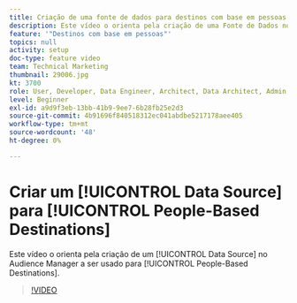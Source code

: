```yaml
---
title: Criação de uma fonte de dados para destinos com base em pessoas
description: Este vídeo o orienta pela criação de uma Fonte de Dados no Audience Manager para ser usada em Destinos baseados em pessoas.
feature: '"Destinos com base em pessoas"'
topics: null
activity: setup
doc-type: feature video
team: Technical Marketing
thumbnail: 29006.jpg
kt: 3700
role: User, Developer, Data Engineer, Architect, Data Architect, Admin, Leader
level: Beginner
exl-id: a9d9f3eb-13bb-41b9-9ee7-6b28fb25e2d3
source-git-commit: 4b91696f840518312ec041abdbe5217178aee405
workflow-type: tm+mt
source-wordcount: '48'
ht-degree: 0%

---
```


# Criar um [!UICONTROL Data Source] para [!UICONTROL People-Based Destinations]

Este vídeo o orienta pela criação de um [!UICONTROL Data Source] no Audience Manager a ser usado para [!UICONTROL People-Based Destinations].

>[!VIDEO](https://video.tv.adobe.com/v/29006/?quality=12)
